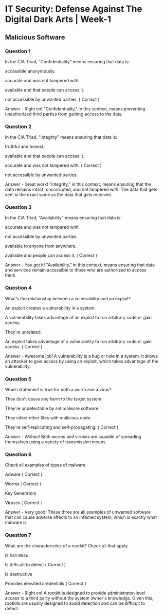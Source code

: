 # IT Security: Defense Against The Digital Dark Arts | Week-1

## Malicious Software

### Question 1

In the CIA Triad, "Confidentiality" means ensuring that data is:

accessible anonymously.

accurate and was not tampered with.

available and that people can access it.

not accessible by unwanted parties. ( Correct )

Answer - Right on! "Confidentiality," in this context, means preventing unauthorized third parties from gaining access to the data.


### Question 2

In the CIA Triad, "Integrity" means ensuring that data is:

truthful and honest.

available and that people can access it.

accurate and was not tampered with. ( Correct )

not accessible by unwanted parties.

Answer - Great work! "Integrity," in this context, means ensuring that the data remains intact, uncorrupted, and not tampered with. The data that gets sent is the exact same as the data that gets received.


### Question 3

In the CIA Triad, "Availability" means ensuring that data is: 

accurate and was not tampered with.

not accessible by unwanted parties.

available to anyone from anywhere.

available and people can access it. ( Correct )

Answer - You got it! "Availability," in this context, means ensuring that data and services remain accessible to those who are authorized to access them.


### Question 4

What's the relationship between a vulnerability and an exploit?

An exploit creates a vulnerability in a system.

A vulnerability takes advantage of an exploit to run arbitrary code or gain access.

They're unrelated.

An exploit takes advantage of a vulnerability to run arbitrary code or gain access. ( Correct )

Answer - Awesome job! A vulnerability is a bug or hole in a system. It allows an attacker to gain access by using an exploit, which takes advantage of the vulnerability.


### Question 5

Which statement is true for both a worm and a virus?

They don't cause any harm to the target system.

They're undetectable by antimalware software.

They infect other files with malicious code.

They're self-replicating and self-propagating. ( Correct )

Answer - Wohoo! Both worms and viruses are capable of spreading themselves using a variety of transmission means.


### Question 6

Check all examples of types of malware:

Adware  ( Correct )

Worms ( Correct )

Key Generators

Viruses ( Correct )

Answer - Very good! These three are all examples of unwanted software that can cause adverse affects to an infected system, which is exactly what malware is


### Question 7

What are the characteristics of a rootkit? Check all that apply.

Is harmless

Is difficult to detect ( Correct )

Is destructive

Provides elevated credentials ( Correct )

Answer - Right on! A rootkit is designed to provide administrator-level access to a third party without the system owner's knowledge. Given this, rootkits are usually designed to avoid detection and can be difficult to detect.